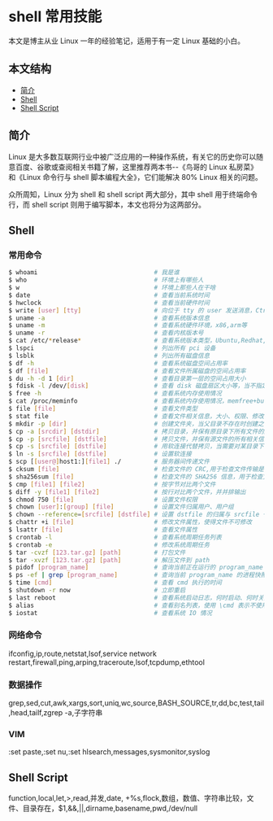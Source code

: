 # shell 常用技能

本文是博主从业 Linux 一年的经验笔记，适用于有一定 Linux 基础的小白。

## 本文结构

*	[简介](#overview)
*	[Shell](#shell)
*	[Shell Script](#shell_script)

<h2 id="overview">简介</h2>

Linux 是大多数互联网行业中被广泛应用的一种操作系统，有关它的历史你可以随意百度、谷歌或查阅相关书籍了解，这里推荐两本书--《鸟哥的 Linux 私房菜》和《Linux 命令行与 shell 脚本编程大全》，它们能解决 80% Linux 相关的问题。

众所周知，Linux 分为 shell 和 shell script 两大部分，其中 shell 用于终端命令行，而 shell script 则用于编写脚本，本文也将分为这两部分。

<h2 id="shell">Shell</h2>

### 常用命令

```bash
$ whoami                                # 我是谁
$ who                                   # 环境上有哪些人
$ w                                     # 环境上那些人在干啥
$ date                                  # 查看当前系统时间
$ hwclock                               # 查看当前硬件时间
$ write [user] [tty]                    # 向位于 tty 的 user 发送消息，Ctrl+D 结束
$ uname -a                              # 查看系统版本信息 
$ uname -m                              # 查看系统硬件环境，x86,arm等
$ uname -r                              # 查看内核版本号
$ cat /etc/*release*                    # 查看系统版本类型，Ubuntu,Redhat,Suse等
$ lspci                                 # 列出所有 pci 设备
$ lsblk                                 # 列出所有磁盘信息
$ df -h                                 # 查看系统磁盘空间占用率
$ df [file]                             # 查看文件所属磁盘的空间占用率
$ du -h -d 1 [dir]                      # 查看目录第一层的空间占用大小
$ fdisk -l /dev/[disk]                  # 查看 disk 磁盘扇区大小等，当不指定 disk 时，打印所有磁盘信息
$ free -h                               # 查看系统内存使用情况
$ cat /proc/meminfo                     # 查看系统内存使用情况，memfree+buffers+cached是当前能用的最大内存
$ file [file]                           # 查看文件类型
$ stat file                             # 查看文件相关信息，大小、权限、修改时间等
$ mkdir -p [dir]                        # 创建文件夹，当父目录不存在时创建之，目标目录存在时不报错
$ cp -a [srcdir] [dstdir]               # 拷贝目录，并保有原目录下所有文件的所有相关信息
$ cp -p [srcfile] [dstfile]             # 拷贝文件，并保有源文件的所有相关信息
$ cp -s [srcfile] [dstfile]             # 用软连接代替拷贝，当需要对某目录下的所有文件设置软连接时比较方便
$ ln -s [srcfile] [dstfile]             # 设置软连接
$ scp [[user@]host1:][file1] ./         # 服务器间传递文件
$ cksum [file]                          # 检查文件的 CRC,用于检查文件传输是否出错
$ sha256sum [file]                      # 检查文件的 SHA256 信息，用于检查文件传输是否出错
$ cmp [file1] [file2]                   # 按字节对比两个文件
$ diff -y [file1] [file2]               # 按行对比两个文件，并并排输出
$ chmod 750 [file]                      # 设置文件权限
$ chown [user]:[group] [file]           # 设置文件归属用户、用户组
$ chown --reference=[srcfile] [dstfile] # 设置 dstfile 的归属与 srcfile 一样
$ chattr +i [file]                      # 修改文件属性，使得文件不可修改
$ lsattr [file]                         # 查看文件属性
$ crontab -l                            # 查看系统周期任务列表
$ crontab -e                            # 修改系统周期任务
$ tar -cvzf [123.tar.gz] [path]         # 打包文件
$ tar -xvzf [123.tar.gz] [path]         # 解压文件到 path
$ pidof [program_name]                  # 查询当前正在运行的 program_name 的 pid，对 java 程序无效
$ ps -ef | grep [program_name]          # 查询当前 program_name 的进程快照,如 PID,启动时间,运行时间等
$ time [cmd]                            # 查看 cmd 执行的时间
$ shutdown -r now                       # 立即重启
$ last reboot                           # 查看系统启动日志，何时启动、何时关闭
$ alias                                 # 查看别名列表，使用 \cmd 表示不使用别名
$ iostat                                # 查看系统 IO 情况
```

### 网络命令

ifconfig,ip,route,netstat,lsof,service network restart,firewall,ping,arping,traceroute,lsof,tcpdump,ethtool

### 数据操作

grep,sed,cut,awk,xargs,sort,uniq,wc,source,BASH_SOURCE,tr,dd,bc,test,tail,head,tailf,zgrep -a,子字符串

### VIM

:set paste,:set nu,:set hlsearch,messages,sysmonitor,syslog

<h2 id="shell_script">Shell Script</h2>

function,local,let,>,read,并发,date, +%s,flock,数组，数值、字符串比较，文件、目录存在，$1,&&,||,dirname,basename,pwd,/dev/null